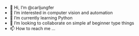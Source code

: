 - 👋 Hi, I’m @carljungfer
- 👀 I’m interested in computer vision and automation
- 🌱 I’m currently learning Python
- 💞️ I’m looking to collaborate on simple af beginner type things
- 📫 How to reach me ...

<!---
carljungfer/carljungfer is a ✨ special ✨ repository because its `README.md` (this file) appears on your GitHub profile.
You can click the Preview link to take a look at your changes.
--->
